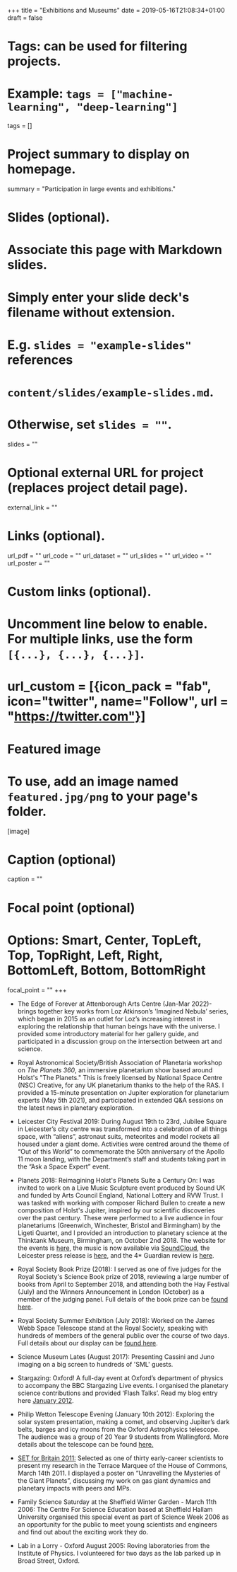 +++
title = "Exhibitions and Museums"
date = 2019-05-16T21:08:34+01:00
draft = false

# Tags: can be used for filtering projects.
# Example: `tags = ["machine-learning", "deep-learning"]`
tags = []

# Project summary to display on homepage.
summary = "Participation in large events and exhibitions."

# Slides (optional).
#   Associate this page with Markdown slides.
#   Simply enter your slide deck's filename without extension.
#   E.g. `slides = "example-slides"` references
#   `content/slides/example-slides.md`.
#   Otherwise, set `slides = ""`.
slides = ""

# Optional external URL for project (replaces project detail page).
external_link = ""

# Links (optional).
url_pdf = ""
url_code = ""
url_dataset = ""
url_slides = ""
url_video = ""
url_poster = ""

# Custom links (optional).
#   Uncomment line below to enable. For multiple links, use the form `[{...}, {...}, {...}]`.
# url_custom = [{icon_pack = "fab", icon="twitter", name="Follow", url = "https://twitter.com"}]

# Featured image
# To use, add an image named `featured.jpg/png` to your page's folder.
[image]
  # Caption (optional)
  caption = ""

  # Focal point (optional)
  # Options: Smart, Center, TopLeft, Top, TopRight, Left, Right, BottomLeft, Bottom, BottomRight
  focal_point = ""
+++

*  The Edge of Forever at Attenborough Arts Centre (Jan-Mar 2022)-  brings together key works from Loz Atkinson’s 'Imagined Nebula’ series, which began in 2015 as an outlet for Loz’s increasing interest in exploring the relationship that human beings have with the universe.  I provided some introductory material for her gallery guide, and participated in a discussion group on the intersection between art and science.

* Royal Astronomical Society/British Association of Planetaria workshop on *The Planets 360*, an immersive planetarium show based around Holst's "The Planets." This is freely licensed by National Space Centre (NSC) Creative, for any UK planetarium thanks to the help of the RAS.  I provided a 15-minute presentation on Jupiter exploration for planetarium experts (May 5th 2021), and participated in extended Q&A sessions on the latest news in planetary exploration.

* Leicester City Festival 2019:  During August 19th to 23rd, Jubilee Square in Leicester’s city centre was transformed into a celebration of all things space, with “aliens”, astronaut suits, meteorites and model rockets all housed under a giant dome. Activities were centred around the theme of “Out of this World” to commemorate the 50th anniversary of the Apollo 11 moon landing, with the Department’s staff and students taking part in the “Ask a Space Expert” event.

* Planets 2018:  Reimagining Holst's Planets Suite a Century On:  I was invited to work on a Live Music Sculpture event produced by Sound UK and funded by Arts Council England, National Lottery and RVW Trust.  I was tasked with working with composer Richard Bullen to create a new composition of Holst's Jupiter, inspired by our scientific discoveries over the past century.  These were performed to a live audience in four planetariums (Greenwich, Winchester, Bristol and Birmingham) by the Ligeti Quartet, and I provided an introduction to planetary science at the Thinktank Museum, Birmingham, on October 2nd 2018.  The website for the events is [here](https://www.sounduk.net/events/planets-2018/), the music is now available via [SoundCloud](https://soundcloud.com/sounduk/sets/the-planets-2018), the Leicester press release is [here](https://le.ac.uk/news/2018/october/02-jupiter-planets-suite), and the 4* Guardian review is [here](https://www.theguardian.com/music/2018/oct/01/the-planets-2018-ligeti-quartet-review).

*  Royal Society Book Prize (2018):  I served as one of five judges for the Royal Society's Science Book prize of 2018, reviewing a large number of books from April to September 2018, and attending both the Hay Festival (July) and the Winners Announcement in London (October) as a member of the judging panel.  Full details of the book prize can be [found here](https://royalsociety.org/grants-schemes-awards/book-prizes/science-book-prize/2018/).

* Royal Society Summer Exhibition (July 2018):  Worked on the James Webb Space Telescope stand at the Royal Society, speaking with hundreds of members of the general public over the course of two days.  Full details about our display can be [found here](https://royalsociety.org/science-events-and-lectures/2018/summer-science-exhibition/exhibits/exploring-the-universe/).

* Science Museum Lates (August 2017):  Presenting Cassini and Juno imaging on a big screen to hundreds of 'SML' guests.

* Stargazing: Oxford!  A full-day event at Oxford’s department of physics to accompany the BBC Stargazing Live events.  I organised the planetary science contributions and provided ‘Flash Talks’.  Read my blog entry here [January 2012](https://planetaryweather.blogspot.com/2012/01/stargazing-oxford.html).

* Philip Wetton Telescope Evening (January 10th 2012):  Exploring the solar system presentation, making a comet, and observing Jupiter’s dark belts, barges and icy moons from the Oxford Astrophysics telescope.  The audience was a group of 20 Year 9 students from Wallingford.  More details about the telescope can be found [here.](http://www.wettontelescope.org/)

* [SET for Britain 2011:](http://www.setforbritain.org.uk/)  Selected as one of thirty early-career scientists to present my research in the Terrace Marquee of the House of Commons, March 14th 2011.  I displayed a poster on “Unravelling the Mysteries of the Giant Planets”, discussing my work on gas giant dynamics and planetary impacts with peers and MPs.

* Family Science Saturday at the Sheffield Winter Garden - March 11th 2006:  The Centre For Science Education based at Sheffield Hallam University organised this special event as part of Science Week 2006 as an opportunity for the public to meet young scientists and engineers and find out about the exciting work they do.

* Lab in a Lorry - Oxford August 2005:  Roving laboratories from the Institute of Physics.  I volunteered for two days as the lab parked up in Broad Street, Oxford.
